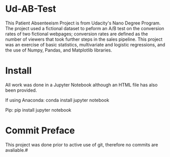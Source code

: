# Ud-AB-Test
This Patient Absenteeism Project is from Udacity's Nano Degree Program. The project used a fictional dataset to peform an A/B test on the conversion rates of two fictional webpages; conversion rates are defined as the number of viewers that took further steps in the sales pipeline. This project was an exercise of basic statistics, multivariate and logistic regressions, and the use of Numpy, Pandas, and Matplotlib libraries.

# Install

All work was done in a Jupyter Notebook although an HTML file has also been provided.

If using Anaconda: conda install jupyter notebook

Pip: pip install jupyter notebook

# Commit Preface

This project was done prior to active use of git, therefore no commits are avaliable.#
